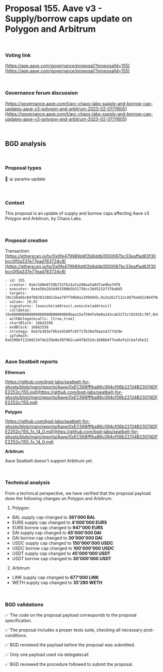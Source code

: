 # Proposal 155. Aave v3 - Supply/borrow caps update on Polygon and Arbitrum

<br>

### Voting link

[https://app.aave.com/governance/proposal/?proposalId=155](https://app.aave.com/governance/proposal/?proposalId=155)

<br>

### Governance forum discussion

[https://governance.aave.com/t/arc-chaos-labs-supply-and-borrow-cap-updates-aave-v3-polygon-and-arbitrum-2023-02-07/11605](https://governance.aave.com/t/arc-chaos-labs-supply-and-borrow-cap-updates-aave-v3-polygon-and-arbitrum-2023-02-07/11605)

<br>

## BGD analysis

<br>

### Proposal types

:wrench: :bar_chart: params-update

<br>

### Context

This proposal is an update of supply and borrow caps affecting Aave v3 Polygon and Arbitrum, by Chaos Labs.


<br>

### Proposal creation

Transaction: [https://etherscan.io/tx/0x0fe479989d4f2b6ddb0500087bc33eaffad83f30bcc0f0a337e77ead783724c8](https://etherscan.io/tx/0x0fe479989d4f2b6ddb0500087bc33eaffad83f30bcc0f0a337e77ead783724c8)

```
- id: 155
- creator: 0xbc540e0729b732fb14afa240aa5a047ae9ba7df0
- executor: 0xee56e2b3d491590b5b31738cc34d5232f378a8d5
- targets: [0x158a6bc04f0828318821bae797f50b0a1299d45b,0x2e2b1f112c4d79a9d22464f0d345de9b792705f1]
- values: [0,0]
- signatures: [execute(address),execute(address)]
- calldatas: [0x000000000000000000000000060bea15af594fe9e0a243ca632f2c7d1935c70f,0x000000000000000000000000280e404338d9d8e50b11d6677b9c91ba86e0fd22]
- withDelegatecalls: [true,true]
- startBlock: 16643356
- endBlock: 16662556
- strategy: 0xb7e383ef9b1e9189fc0f71fb30af8aa14377429e
- ipfsHash: 0x6398bf1320d1347de159e8e387962ca4478d324c1b0664f7ea9afe2cbafa5e21
```

<br>

### Aave Seatbelt reports

**Ethereum**

[https://github.com/bgd-labs/seatbelt-for-ghosts/blob/main/reports/Aave/0xEC568fffba86c094cf06b22134B23074DFE2252c/155.md](https://github.com/bgd-labs/seatbelt-for-ghosts/blob/main/reports/Aave/0xEC568fffba86c094cf06b22134B23074DFE2252c/155.md)


**Polygon**

[https://github.com/bgd-labs/seatbelt-for-ghosts/blob/main/reports/Aave/0xEC568fffba86c094cf06b22134B23074DFE2252c/155_fx_14_0.md](https://github.com/bgd-labs/seatbelt-for-ghosts/blob/main/reports/Aave/0xEC568fffba86c094cf06b22134B23074DFE2252c/155_fx_14_0.md)

**Arbitrum**

Aave Seatbelt doesn't support Arbitrum yet.

<br>

### Technical analysis

From a technical perspective, we have verified that the proposal payload does the following changes on Polygon and Arbitrum:

1. Polygon:
  - BAL supply cap changed to **361'000 BAL**
  - EURS supply cap changed to **4'000'000 EURS**
  - EURS borrow cap changed to **947'000 EURS**
  - DAI supply cap changed to **45'000'000 DAI**
  - DAI borrow cap changed to **30'000'000 DAI**
  - USDC supply cap changed to **150'000'000 USDC**
  - USDC borrow cap changed to **100'000'000 USDC**
  - USDT supply cap changed to **45'000'000 USDT**
  - USDT borrow cap changed to **30'000'000 USDT**

2. Arbitrum
  - LINK supply cap changed to **677'000 LINK**
  - WETH supply cap changed to **35'280 WETH**



<br>

### BGD validations

:white_check_mark: The code on the proposal payload corresponds to the proposal specification.

:white_check_mark: The proposal includes a proper tests suite, checking all necessary post-conditions.

:white_check_mark: BGD reviewed the payload before the proposal was submitted.

:white_check_mark: Only one payload used via delegatecall

:white_check_mark: BGD reviewed the procedure followed to submit the proposal.
